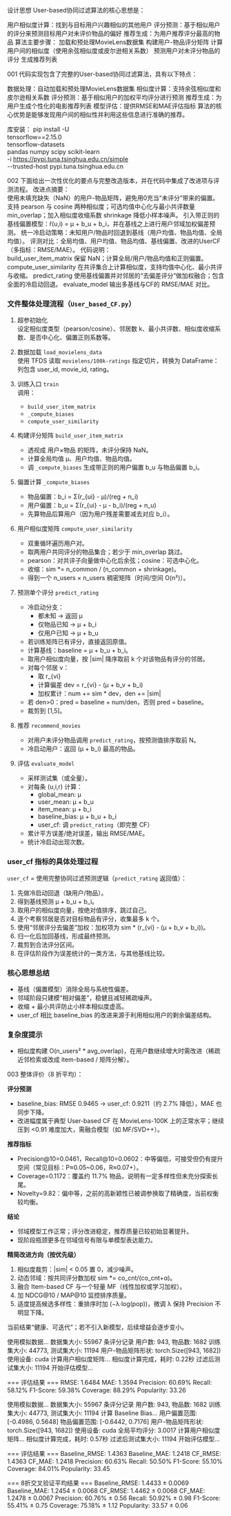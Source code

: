 设计思想
User-based协同过滤算法的核心思想是：


用户相似度计算：找到与目标用户兴趣相似的其他用户
评分预测：基于相似用户的评分来预测目标用户对未评价物品的偏好
推荐生成：为用户推荐评分最高的物品
算法主要步骤：
加载和预处理MovieLens数据集
构建用户-物品评分矩阵
计算用户间的相似度（使用余弦相似度或皮尔逊相关系数）
预测用户对未评分物品的评分
生成推荐列表

001
代码实现包含了完整的User-based协同过滤算法，具有以下特点：


数据处理：自动加载和预处理MovieLens数据集
相似度计算：支持余弦相似度和皮尔逊相关系数
评分预测：基于相似用户的加权平均评分进行预测
推荐生成：为用户生成个性化的电影推荐列表
模型评估：提供RMSE和MAE评估指标
算法的核心优势是能够发现用户间的相似性并利用这些信息进行准确的推荐。


库安装：
pip install -U \
  tensorflow==2.15.0 \
  tensorflow-datasets \
  pandas numpy scipy scikit-learn \
  -i https://pypi.tuna.tsinghua.edu.cn/simple \
  --trusted-host pypi.tuna.tsinghua.edu.cn


002
下面给出一次性优化的要点与完整改造版本，并在代码中集成了改进项与评测流程。  改进点摘要：  
使用未填充缺失（NaN）的用户-物品矩阵，避免用0充当“未评分”带来的偏置。
支持 pearson 与 cosine 两种相似度；可选均值中心化与最小共评数量 min_overlap；加入相似度收缩系数 shrinkage 降低小样本噪声。
引入带正则的基线偏置模型：r̂(u,i) = μ + b_u + b_i，并在基线之上进行用户邻域加权偏差预测。
统一冷启动策略：未知用户/物品时回退到基线（用户均值、物品均值、全局均值）。
评测对比：全局均值、用户均值、物品均值、基线偏置、改进的UserCF（多指标：RMSE/MAE）。
代码说明：  
build_user_item_matrix 保留 NaN；计算全局/用户/物品均值和正则偏置。
compute_user_similarity 在共评集合上计算相似度，支持均值中心化、最小共评与收缩。
predict_rating 使用基线偏置并对邻居的“去偏差评分”做加权融合；包含全面的冷启动回退。
evaluate_model 输出多基线与CF的 RMSE/MAE 对比。


### 文件整体处理流程（`User_based_CF.py`）

1. 超参初始化  
   设定相似度类型（pearson/cosine）、邻居数 k、最小共评数、相似度收缩系数、是否中心化、偏置正则系数等。  

2. 数据加载 `load_movielens_data`  
   使用 TFDS 读取 `movielens/100k-ratings` 指定切片，转换为 DataFrame：列包含 user\_id, movie\_id, rating。  

3. 训练入口 `train`  
   调用：
   - `build_user_item_matrix`
   - `_compute_biases`
   - `compute_user_similarity`  

4. 构建评分矩阵 `build_user_item_matrix`  
   - 透视成 用户×物品 的矩阵，未评分保持 NaN。  
   - 计算全局均值 μ、用户均值、物品均值。  
   - 调 `_compute_biases` 生成带正则的用户偏置 b\_u 与物品偏置 b\_i。  

5. 偏置计算 `_compute_biases`  
   - 物品偏置：b\_i = Σ(r\_{ui} - μ)/(reg + n\_i)  
   - 用户偏置：b\_u = Σ(r\_{ui} - μ - b\_i)/(reg + n\_u)  
   - 先算物品后算用户（因为用户残差需要减去对应 b\_i）。  

6. 用户相似度矩阵 `compute_user_similarity`  
   - 双重循环遍历用户对。  
   - 取两用户共同评分的物品集合；若少于 min\_overlap 跳过。  
   - pearson：对共评子向量做中心化后余弦；cosine：可选中心化。  
   - 收缩：sim *= n\_common / (n\_common + shrinkage)。  
   - 得到一个 n\_users × n\_users 稠密矩阵（时间/空间 O(n²)）。  

7. 预测单个评分 `predict_rating`  
   - 冷启动分支：  
     - 都未知 → 返回 μ  
     - 仅物品已知 → μ + b\_i  
     - 仅用户已知 → μ + b\_u  
   - 若训练矩阵已有评分，直接返回原值。  
   - 计算基线：baseline = μ + b\_u + b\_i。  
   - 取用户相似度向量，按 |sim| 降序取前 k 个对该物品有评分的邻居。  
   - 对每个邻居 v：  
     - 取 r\_{vi}  
     - 计算偏差 dev = r\_{vi} - (μ + b\_v + b\_i)  
     - 加权累计：num += sim * dev，den += |sim|  
   - 若 den>0：pred = baseline + num/den，否则 pred = baseline。  
   - 裁剪到 [1,5]。  

8. 推荐 `recommend_movies`  
   - 对用户未评分物品调用 `predict_rating`，按预测值排序取前 N。  
   - 冷启动用户：返回 (μ + b\_i) 最高的物品。  

9. 评估 `evaluate_model`  
   - 采样测试集（或全量）。  
   - 对每条 (u,i,r) 计算：  
     - global\_mean: μ  
     - user\_mean: μ + b\_u  
     - item\_mean: μ + b\_i  
     - baseline\_bias: μ + b\_u + b\_i  
     - user\_cf: 调 `predict_rating`（即完整 CF）  
   - 累计平方误差/绝对误差，输出 RMSE/MAE。  
   - 统计冷启动出现次数。  

### user\_cf 指标的具体处理过程

`user_cf` = 使用完整协同过滤预测逻辑（`predict_rating` 返回值）：
1. 先做冷启动回退（缺用户/物品）。  
2. 得到基线预测 μ + b\_u + b\_i。  
3. 取用户的相似度向量，按绝对值排序，跳过自己。  
4. 逐个考察邻居是否对目标物品有评分，收集最多 k 个。  
5. 使用“邻居评分去偏差”加权：加权项为 sim * (r\_{vi} - (μ + b\_v + b\_i))。  
6. 归一化后加回基线，形成最终预测。  
7. 裁剪到合法评分区间。  
8. 在评估阶段作为误差统计的一类方法，与其他基线比较。  

### 核心思想总结
- 基线（偏置模型）消除全局与系统性偏差。  
- 邻域阶段只建模“相对偏差”，稳健且减轻稀疏噪声。  
- 收缩 + 最小共评防止小样本相似度虚高。  
- user\_cf 相比 baseline\_bias 的改进来源于利用相似用户的剩余偏差结构。  

### 复杂度提示
- 相似度构建 O(n\_users² * avg\_overlap)，在用户数继续增大时需改进（稀疏近邻检索或改成 item-based / 矩阵分解）。

003
整体评价（8 折平均）：

**评分预测**  
- baseline\_bias: RMSE 0.9465 → user\_cf: 0.9211（约 2.7% 降低），MAE 也同步下降。  
- 改进幅度属于典型 User-based CF 在 MovieLens-100K 上的正常水平；继续压到 <0.91 难度加大，需融合模型（如 MF/SVD++）。

**推荐指标**  
- Precision@10=0.0461，Recall@10=0.0602：中等偏低，可接受但仍有提升空间（常见目标：P≈0.05~0.06，R≈0.07+）。  
- Coverage=0.1172：覆盖约 11.7% 物品，说明有一定多样性但未充分探索长尾。  
- Novelty=9.82：偏中等，之前的高新颖性已被调参换取了精确度，当前权衡较均衡。

**结论**  
- 邻域模型工作正常；评分改进稳定，推荐质量已较初始显著提升。  
- 现阶段瓶颈更多在邻域信号有限与单模型表达能力。

**精简改进方向（按优先级）**  
1. 相似度裁剪：|sim| < 0.05 置 0，减少噪声。  
2. 动态邻域：按共同评分数加权 sim *= co\_cnt/(co\_cnt+α)。  
3. 融合 Item-based CF 与一个轻量 MF（线性加权或学习加权）。  
4. 加 NDCG@10 / MAP@10 监控排序质量。  
5. 适度提高候选多样性：重排序时加 (−λ·log(pop))，微调 λ 保持 Precision 不明显下降。  

当前结果“健康、可迭代”；若不引入新模型，后续增益会逐步变小。




使用模拟数据...
数据集大小: 55967 条评分记录
用户数: 943, 物品数: 1682
训练集大小: 44773, 测试集大小: 11194
用户-物品矩阵形状: torch.Size([943, 1682])
使用设备: cuda
计算用户相似度矩阵...
相似度计算完成，耗时: 0.22秒
过滤后测试集大小: 11194
开始评估模型...

=== 评估结果 ===
RMSE: 1.6484
MAE: 1.3594
Precision: 60.69%
Recall: 58.12%
F1-Score: 59.38%
Coverage: 88.29%
Popularity: 33.26




使用模拟数据...
数据集大小: 55967 条评分记录
用户数: 943, 物品数: 1682
训练集大小: 44773, 测试集大小: 11194
计算 Baseline Bias...
用户偏置范围: [-0.4986, 0.5648]
物品偏置范围: [-0.6442, 0.7176]
用户-物品矩阵形状: torch.Size([943, 1682])
使用设备: cuda
全局平均评分: 3.0017
计算用户相似度矩阵...
相似度计算完成，耗时: 0.57秒
过滤后测试集大小: 11194
开始评估模型...

=== 评估结果 ===
Baseline_RMSE: 1.4363
Baseline_MAE: 1.2418
CF_RMSE: 1.4363
CF_MAE: 1.2418
Precision: 60.63%
Recall: 50.50%
F1-Score: 55.10%
Coverage: 84.01%
Popularity: 33.45



=== 8折交叉验证平均结果 ===
Baseline_RMSE: 1.4433 ± 0.0069
Baseline_MAE: 1.2454 ± 0.0068
CF_RMSE: 1.4462 ± 0.0068
CF_MAE: 1.2478 ± 0.0067
Precision: 60.76% ± 0.56
Recall: 50.92% ± 0.98
F1-Score: 55.41% ± 0.75
Coverage: 75.18% ± 1.12
Popularity: 33.57 ± 0.06